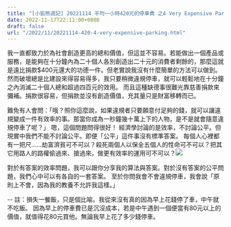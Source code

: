 ```yaml
---
title: "[小狐熊週記] 20221114 平均一小時420元的停車費 之4 Very Expensive Parking Fees -4"
date: 2022-11-17T22:11:00+0800
draft: false
url: "/2022/11/20221114-420-4-very-expensive-parking.html"
---
```


我一直都致力於為社會創造更高的總和價值，但這並不容易。若能做出一個產品或服務，是能夠在十分鐘內為二十個人各別創造出二十元的消費者剩餘的，那麼這就是遠比捐款$400元還大的功德一件。但老實說我沒有什麼簡單的方法可以做到。然而破壞總是比建設來得容易得多，我只要稍微違規停車，就可以輕鬆地在十分鐘之內消滅二十個人總和超過四百元的效用。
而且這種缺德事很難光靠慈善捐款來彌補。捐款很容易，但捐款並沒有創造價值，充其量只是財富移轉而已。

難免有人會問：「哦？照你這麼說，如果違規者只要願意付足夠的錢，就可以讓違規變成一件有效率的事。那當你成為一秒鐘幾十萬上下的人物，是不是就會隨意違規停車了呢？」
嗯，這個問題問得很好！
經濟學討論的是效率，不討論公平。但現實中我們不能不討論公平。即便「公平」這件事沒有標準答案。
每個人心裡都有一把尺……劫富濟貧可不可以？殺死兩個人以保全五個人的性命可不可以？把其它用路人的路權偷過來、搶過來，做更有效率的運用可不可以？![]($https://blogger.googleusercontent.com/img/a/AVvXsEgIsZPR8fDXTwrrWFHJmmE8WAc3l9TBV9J5YLyoZhB2usIs-hmhcK90YKbIyma77haMiLCw_frJClKagsh7HHEA6GaTU0znqzvcWlkOKE1EyF6EH5MzrB-2hUNUnh9lClGTYUbVMFn7xnIbv7XLS0mELGzenL1j8LYmnL5nUPQyBxMNCnfzySypNUiu)

對於有答案的效率問題，我可以跟你分享我的算法與答案。對於沒有答案的公平問題，我們心中可以有各自的一套答案。
至於你問我會不會違規停車，我會說「原則上不會，因為我的教養不允許我這樣。」

--
註：損失一餐飯，只是個比喻。我從來沒有真的因為早上花錢停了車，中午就不吃飯。 因為早上的停車費已是沉沒成本，若是中午遇到一個便當有80元以上的價值，就值得花80元買他。無論我早上花了多少錢停車。
